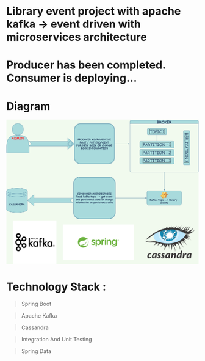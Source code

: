 # Library event project with apache kafka -> event driven with microservices architecture

# Producer has been completed. Consumer is deploying... 

# Diagram


<p align="center">
<img src="img/diagram-new.png" alt="ci" width="900" class="center">
</p>

# Technology Stack :

 > Spring Boot

 > Apache Kafka

 > Cassandra

 > Integration And Unit Testing

 > Spring Data
 
 
